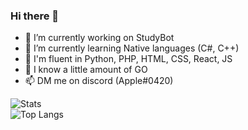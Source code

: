 ### Hi there 👋

- 🔭 I’m currently working on StudyBot
- 🌱 I’m currently learning Native languages (C#, C++)
- 🌟 I'm fluent in Python, PHP, HTML, CSS, React, JS
- 🌟 I know a little amount of GO
- 📫 DM me on discord (Apple#0420)

![Stats](https://github-readme-stats.vercel.app/api?username=thetottyapple&show_icons=true&theme=radical)  
![Top Langs](https://github-readme-stats.vercel.app/api/top-langs/?username=thetottyapple&hide=css&layout=compact&theme=radical) 
